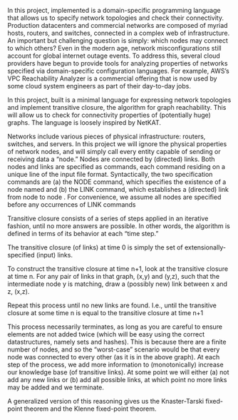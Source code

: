 In this project, implemented is a domain-specific programming language that allows us to specify network topologies and check their connectivity. Production datacenters and commercial networks are composed of myriad hosts, routers, and switches, connected in a complex web of infrastructure. An important but challenging question is simply: which nodes may connect to which others? Even in the modern age, network misconfigurations still account for global internet outage events. To address this, several cloud providers have begun to provide tools for analyzing properties of networks specified via domain-specific configuration languages. For example, AWS’s VPC Reachability Analyzer is a commercial offering that is now used by some cloud system engineers as part of their day-to-day jobs.

In this project, built is a minimal language for expressing network topologies and implement transitive closure, the algorithm for graph reachability. This will allow us to check for connectivity properties of (potentially huge) graphs. The language is loosely inspired by NetKAT.

Networks include various pieces of physical infrastructure: routers, switches, and servers. In this project we will ignore the physical properties of network nodes, and will simply call every entity capable of sending or receiving data a “node.” Nodes are connected by (directed) links. Both nodes and links are specified as commands, each command residing on a unique line of the input file format. Syntactically, the two specification commands are (a) the NODE <name> command, which specifies the existence of a node named <name> and (b) the LINK <from> <to> command, which establishes a (directed) link from node <from> to node <to>. For convenience, we assume all nodes are specified before any occurrences of LINK commands
  
Transitive closure consists of a series of steps applied in an iterative fashion, until no more answers are possible. In other words, the algorithm is defined in terms of its behavior at each “time step.”

The transitive closure (of links) at time 0 is simply the set of extensionally-specified (input) links.

To construct the transitive closure at time n+1, look at the transitive closure at time n. For any pair of links in that graph, (x,y) and (y,z), such that the intermediate node y is matching, draw a (possibly new) link between x and z, (x,z).

Repeat this process until no new links are found. I.e., until the transitive closure at some time n is equal to the transitive closure at time n+1

This process necessarily terminates, as long as you are careful to ensure elements are not added twice (which will be easy using the correct datastructures, namely sets and hashes). This is because there are a finite number of nodes, and so the “worst-case” scenario would be that every node was connected to every other (as it is in the above graph). At each step of the process, we add more information to (monotonically) increase our knowledge base (of transitive links). At some point we will either (a) not add any new links or (b) add all possible links, at which point no more links may be added and we terminate.

A generalized version of this reasoning gives us the Knaster-Tarski fixed-point theorem and the Klenne fixed-point theorem.
